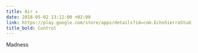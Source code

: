 ```yaml
---
title: Air ✈
date: 2018-05-02 13:12:00 +02:00
link: https://play.google.com/store/apps/details?id=com.EchoSierraStudio.AirControlMadness
title_bold: Control
---
```


Madness